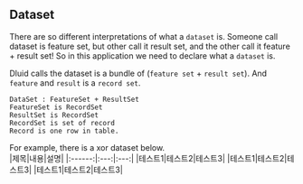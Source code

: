 ## Dataset

There are so different interpretations of what a `dataset` is. 
Someone call dataset is feature set, but other call it result set, and the other call it feature + result set! 
So in this application we need to declare what a `dataset` is.

Dluid calls the dataset is a bundle of (`feature set` + `result set`). And `feature` and `result` is a `record set`.
````
DataSet : FeatureSet + ResultSet
FeatureSet is RecordSet
ResultSet is RecordSet
RecordSet is set of record
Record is one row in table.
````

For example, there is a xor dataset below.  
|제목|내용|설명|
|:------:|:---:|:---:|
|테스트1|테스트2|테스트3|
|테스트1|테스트2|테스트3|
|테스트1|테스트2|테스트3|